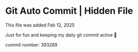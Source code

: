 # Git Auto Commit | Hidden File

This file was added Feb 12, 2025

Just for fun and keeping my daily git commit active 🤪

commit number: 393269
